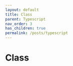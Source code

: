 ```yaml
---
layout: default
title: Class
parent: Typescript
nav_order: 3
has_children: true
permalink: /posts/typescript
---
```

# Class
